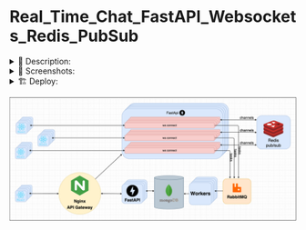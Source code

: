 # Real_Time_Chat_FastAPI_Websockets_Redis_PubSub


<details><summary> 📄 Description: </summary>

Sending and receiving messages is implemented using  
Redis Pub/Sub and Websockets.  
Messages are saved to MongoDB using Celery.  
Implemented functionality:   
Creating and deleting chats,   
Adding and removing participants in chats,  
Notifications about unread messages.  
Authorization by jwt, Authorization with Google.  
The project is implemented on three services:  
https://github.com/Lioniys/Real_Time_Chat_FastAPI_Websockets_Redis_PubSub  
https://github.com/Lioniys/Real_Time_Chat_Client_React  
https://github.com/Lioniys/-Real_Time_Chat_FastAPI  


</details>

<details><summary> 📸 Screenshots: </summary>


</details>

<details><summary> 🏗 Deploy: </summary>

<br>

```commandline
docker-compose up -d --build
```

</details>

![Image alt](https://github.com/Lioniys/Real_Time_Chat_Client_React/raw/main/screenshots/Messenger.png)
